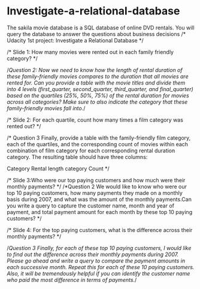 # Investigate-a-relational-database
The sakila movie database is a SQL database of online DVD rentals. You will query the database to answer the questions about business decisions
/* Udacity 1st project: Investigate a Relational Database */


/* Slide 1: How many movies were rented out in each family friendly category? */

/*Question 2:
Now we need to know how the length of rental duration of these family-friendly movies compares to the duration that all movies
are rented for. Can you provide a table with the movie titles and divide them into 4 levels (first_quarter, second_quarter,
third_quarter, and final_quarter) based on the quartiles (25%, 50%, 75%) of the rental duration for movies across all categories?
Make sure to also indicate the category that these family-friendly movies fall into.*/



/* Slide 2: For each quartile, count how many times a film category was rented out? */

/* Question 3
Finally, provide a table with the family-friendly film category, each of the quartiles, and the corresponding count of
movies within each combination of film category for each corresponding rental duration category. The resulting table should have three columns:

Category
Rental length category
Count
*/






/* Slide 3:Who were our top paying customers and how much were their monthly payments? */
/*Question 2
We would like to know who were our top 10 paying customers, how many payments they made on a monthly basis
during 2007, and what was the amount of the monthly payments.Can you write a query to capture the
customer name, month and year of payment, and total payment amount for each month by these top 10 paying customers?
*/



/* Slide 4: For the top paying customers, what is the difference across their monthly payments? */

/*Question 3
Finally, for each of these top 10 paying customers, I would like to find out the difference across their monthly payments during 2007.
Please go ahead and write a query to compare the payment amounts in each successive month. Repeat this for each
of these 10 paying customers. Also, it will be tremendously helpful if you can identify the customer name who paid the most
difference in terms of payments.*/


